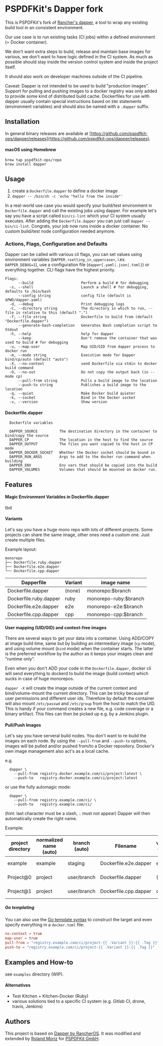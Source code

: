 # PSPDFKit's Dapper fork
This is PSPDFKit's fork of [Rancher's dapper](https://github.com/rancher/dapper), a tool to wrap any existing build tool in an consistent environment.

Our use case is to run existing tasks (CI jobs) within a defined environment (= Docker container).

We don't want extra steps to build, release and maintain base images for various, we don't want to have logic defined in the CI system. As much as possible should stay inside the version control system and inside the project itself.

It should also work on developer machines outside of the CI pipeline.

Caveat: Dapper is not intended to be used to build "production images". Support for pulling and pushing images to a docker registry was only added to provide some kind of distributed build cache.
Dockerfiles for use with dapper usually contain special instructions based on `ENV` statements (environment variables) and should also be named with a `.dapper` suffix.


## Installation

In general binary releases are available at [https://github.com/pspdfkit-ops/dapper/releases](https://github.com/pspdfkit-ops/dapper/releases).


#### macOS using Homebrew

```Shell
brew tap pspdfkit-ops/repo
brew install dapper
```

## Usage

1. create a `Dockerfile.dapper` to define a docker image
2. `dapper -- /bin/sh -c 'echo "hello from the inside"'`

In a real-world use case you would specify your build/test environment in `Dockerfile.dapper` and call the existing jobs using dapper. For example let's say you have a script called `bin/ci-lint` which your CI system usually executes. After adding the `Dockerfile.dapper` you can just call `dapper -- bin/ci-lint`. Congrats, your job now runs inside a docker container. No custom build/test node configuration needed anymore.

### Actions, Flags, Configuration and Defaults

Dapper can be called with various cli flags, you can set values using environment variables (`DAPPER_<setting_in_uppercase>`, i.ex. `DAPPER_DEBUG=1`), use a configuration file (`dapper{.yaml|.json|.toml}`) or everything together. CLI flags have the highest priority.


```
Flags:
      --build                      Perform a build # for debugging
  -s, --shell                      Launch a shell # for debugging, defaults to /bin/bash
      --config string              config file (default is $PWD/dapper.yaml)
  -d, --debug                      Print debugging logs
  -C, --directory string           The directory in which to run, --file is relative to this (default ".")
  -f, --file string                Dockerfile to build from (default "Dockerfile.dapper")
      --generate-bash-completion   Generates Bash completion script to Stdout
  -h, --help                       help for dapper
      --keep                       Don't remove the container that was used to build # for debugging
  -u, --map-user                   Map UID/GID from dapper process to docker run
  -m, --mode string                Execution mode for Dapper bind/cp/auto (default "auto")
  -X, --no-context                 send Dockerfile via stdin to docker build command
  -O, --no-out                     Do not copy the output back (in --mode cp)
      --pull-from string           Pulls a build image to the location
      --push-to string             Publishes a build image to the location
  -q, --quiet                      Make Docker build quieter
  -k, --socket                     Bind in the Docker socket
  -v, --version                    Show version
```


#### Dockerfile.dapper

```shell
  Dockerfile variables

  DAPPER_SOURCE          The destination directory in the container to bind/copy the source
  DAPPER_CP              The location in the host to find the source
  DAPPER_OUTPUT          The files you want copied to the host in CP mode
  DAPPER_DOCKER_SOCKET   Whether the Docker socket should be bound in
  DAPPER_RUN_ARGS        Args to add to the docker run command when building
  DAPPER_ENV             Env vars that should be copied into the build
  DAPPER_VOLUMES         Volumes that should be mounted on docker run.
```

## Features


#### Magic Environment Variables in Dockerfile.dapper

tbd

#### Variants

Let's say you have a huge mono repo with lots of different projects. Some projects can share the same image, other ones need a custom one. Just create multiple files.

Example layout:

```
monorepo
├── Dockerfile.ruby.dapper
├── Dockerfile.e2e.dapper
└── Dockerfile.cpp.dapper
```

| Dapperfile | Variant | image name |
|-|-|-|
|Dockerfile.dapper|(none)|monorepo:$branch|
|Dockerfile.ruby.dapper|ruby|monorepo-ruby:$branch|
|Dockerfile.e2e.dapper|e2e|monorepo-e2e:$branch|
|Dockerfile.cpp.dapper|cpp|monorepo-cpp:$branch|



#### User mapping (UID/GID) and context-free images

There are several ways to get your data into a container. Using ADD/COPY at image build time, same but by building an intermediary image (`cp` mode), and using volume mount (`bind` mode) when the container starts. The latter is the preferred workflow by the author as it keeps your images clean and "runtime only".

Even when you don't ADD your code in the `Dockerfile.dapper`, docker cli will send everything to
dockerd to build the image (build context) which sucks in case of huge monorepos.

`dapper -X` will create the image outside of the current context and bind/volume-mount the current directory. This can be tricky because of user permissions and different user ids. Therefore by default the container will also mount `/etc/passwd` and `/etc/group` from the host to match the UID. This is handy if your command creates a new file, e.g. code coverage or a binary artifact. This files can then be picked up e.g. by a Jenkins plugin.


#### Pull/Push Images

Let's say you have serveral build nodes. You don't want to re-build the images on each node. By using the `--pull-from` and `--push-to` options, images will be pulled and/or pushed from/to a Docker repository. Docker's own image management also act's as a local cache.

e.g.

```shell
  dapper \
    --pull-from registry.docker.example.com/ci/project:latest \
    --push-to   registry.docker.example.com/ci/project:latest
```

or use the fully automagic mode:

```shell
  dapper \
    --pull-from registry.example.com/ci/ \
    --push-to   registry.example.com/ci/
```
(hint: last character must be a slash, `:` must not appear)
Dapper will then automatically create the right name.

Example:

| project directory | normalized name (auto) | branch (auto) | Filename |  variant (auto) | name and tag (auto) | full name (auto)|
|-|-|-|-|-|-|-|
| example | example | staging | Dockerfile.e2e.dapper | e2e | example-e2e:staging | registry.example.com/ci/example-e2e:staging |
| Project@0 | project | user/branch | Dockerfile.dapper | (none) | project:user-branch | registry.example.com/ci/project:user-branch |
| Project@1 | project |user/branch | Dockerfile.cpp.dapper | cpp| project:user-branch | registry.example.com/ci/project-cpp:user-branch |


##### Go templating

You can also use the [Go template syntax](https://golang.org/pkg/text/template) to construct the target and even specify everything in a `docker.toml` file:

```toml
no-context = true
map-user = true
pull-from = "registry.example.com/ci/project-{{ .Variant }}:{{ .Tag }}"
push-to = "registry.example.com/ci/project-{{ .Variant }}:{{ .Tag }}"
```


## Examples and How-to


see `examples` directory (WIP).


#### Alternatives

- Test Kitchen + Kitchen-Docker (Ruby)
- various solutions tied to a specific CI system (e.g. Gitlab CI, drone, travis, Jenkins)



## Authors

This project is based on [Dapper by RancherOS](https://github.com/rancher/dapper). It was modified and extended by [Roland Moriz](https://roland.io/) for [PSPDFKit GmbH](https://pspdfkit.com/).
